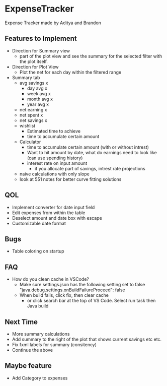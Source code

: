 # ExpenseTracker
Expense Tracker made by Aditya and Brandon

## Features to Implement
- Direction for Summary view
    - part of the plot view and see the summary for the selected filter with the plot itself.
- Direction for Plot View
    - Plot the net for each day within the filtered range
- Summary tab
	- avg savings x
		- day avg x
		- week avg x
		- month avg x
		- year avg x
	- net earning x
	- net spent x
	- net savings x
	- wishlist
		- Estimated time to achieve
		- time to accumulate certain amount
	- Calculator
		- time to accumulate certain amount (with or without intrest)
		- Want to hit amount by date, what do earnings need to look like (can use spending history)
		- interest rate on input amount
			- if you allocate part of savings, intrest rate projections
	- naive calculations with only slope
	- look at 551 notes for better curve fitting solutions

## QOL
- Implement converter for date input field
- Edit expenses from within the table
- Deselect amount and date box with escape
- Customizable date format


## Bugs
- Table coloring on startup


## FAQ
- How do you clean cache in VSCode?
	- Make sure settings.json has the following setting set to false "java.debug.settings.onBuildFailureProceed": false
	- When build fails, click fix, then clear cache
		- or click search bar at the top of VS Code. Select run task then Java build

## Next Time
- More summary calculations
- Add summary to the right of the plot that shows current savings etc etc.
- Fix fxml labels for summary (consitency)
- Continue the above

## Maybe feature
- Add Category to expenses
